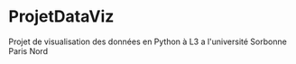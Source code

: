 # ProjetDataViz
Projet de visualisation des données en Python à L3 a l'université Sorbonne Paris Nord
